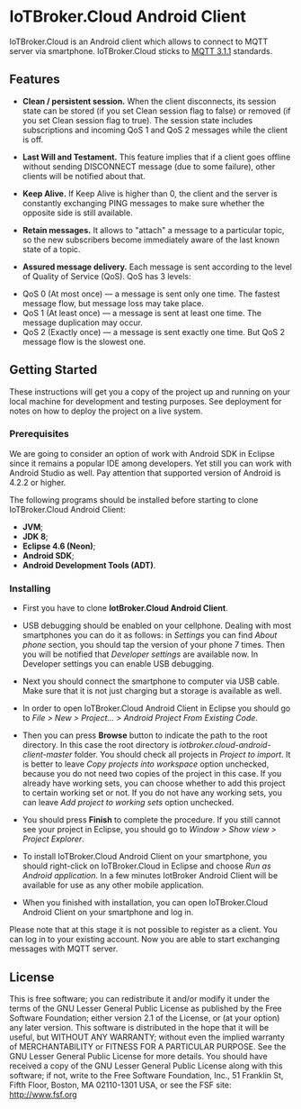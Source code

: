 # IoTBroker.Cloud Android Client

IoTBroker.Cloud is an Android client which allows to connect to MQTT server via smartphone. IoTBroker.Cloud sticks to [MQTT 3.1.1](http://docs.oasis-open.org/mqtt/mqtt/v3.1.1/os/mqtt-v3.1.1-os.pdf) standards. 

## Features

* **Clean / persistent session.** When the client disconnects, its session state can be stored (if you set Clean session flag to false) or removed (if you set Clean session flag to true). The session state includes subscriptions and incoming QoS 1 and QoS 2 messages while the client is off.

* **Last Will and Testament.** This feature implies that if a client goes offline without sending DISCONNECT message (due to some failure), other clients will be notified about that.

* **Keep Alive.** If Keep Alive is higher than 0, the client and the server is constantly exchanging PING messages to make sure whether the opposite side is still available. 

* **Retain messages.** It allows to "attach" a message to a particular topic, so the new subscribers become immediately aware of the last known state of a topic.

* **Assured message delivery.** Each message is sent according to the level of Quality of Service (QoS). QoS has 3 levels:
- QoS 0 (At most once) — a message is sent only one time. The fastest message flow, but message loss may take place. 
- QoS 1 (At least once) — a message is sent at least one time. The message duplication may occur.  
- QoS 2 (Exactly once) — a message is sent exactly one time.  But QoS 2 message flow is the slowest one. 

## Getting Started

These instructions will get you a copy of the project up and running on your local machine for development and testing purposes. See deployment for notes on how to deploy the project on a live system.

### Prerequisites

We are going to consider an option of work with Android SDK in Eclipse since it remains a popular IDE among developers. Yet still you can work with Android Studio as well. 
Pay attention that supported version of Android is 4.2.2 or higher. 

The following programs should be installed before starting to clone IoTBroker.Cloud Android Client:

* **JVM**;
* **JDK 8**;
* **Eclipse 4.6 (Neon)**;
* **Android SDK**;
* **Android Development Tools (ADT)**.

### Installing

* First you have to clone **IotBroker.Cloud Android Client**.

* USB debugging should be enabled on your cellphone. Dealing with most smartphones you can do it as follows: in *Settings* you can find *About phone* section, you should tap the version of your phone 7 times. Then you will be notified that *Developer settings* are available now. In Developer settings you can enable USB debugging.

* Next you should connect the smartphone to computer via USB cable. Make sure that it is not just charging but a storage is available as well.

* In order to open IoTBroker.Cloud Android Client in Eclipse you should go to *File > New > Project... > Android Project From Existing Code*.

* Then you can press **Browse** button to indicate the path to the root directory. In this case the root directory is *iotbroker.cloud-android-client-master* folder.
You should check all projects in *Project to import*. It is better to leave *Copy projects into workspace* option unchecked, because you do not need two copies of the project in this case.
If you already have working sets, you can choose whether to add this project to certain working set or not. If you do not have any working sets, you can leave *Add project to working sets* option unchecked.

* You should press **Finish** to complete the procedure. If you still cannot see your project in Eclipse, you should go to *Window > Show view > Project Explorer*.

* To install IoTBroker.Cloud Android Client on your smartphone, you should right-click on IoTBroker.Cloud in Eclipse and choose *Run as Android application*. In a few minutes IotBroker Android Client will be available for use as any other mobile application.

* When you finished with installation, you can open IoTBroker.Cloud Android Client on your smartphone and log in.

Please note that at this stage it is not possible to register as a client. You can log in to your existing account.
Now you are able to start exchanging messages with MQTT server.

## License

This is free software; you can redistribute it and/or modify it under the terms of the GNU Lesser General Public License as published by the Free Software Foundation; either version 2.1 of the License, or (at your option) any later version. This software is distributed in the hope that it will be useful, but WITHOUT ANY WARRANTY; without even the implied warranty of MERCHANTABILITY or FITNESS FOR A PARTICULAR PURPOSE. See the GNU Lesser General Public License for more details. You should have received a copy of the GNU Lesser General Public License along with this software; if not, write to the Free Software Foundation, Inc., 51 Franklin St, Fifth Floor, Boston, MA 02110-1301 USA, or see the FSF site: http://www.fsf.org



